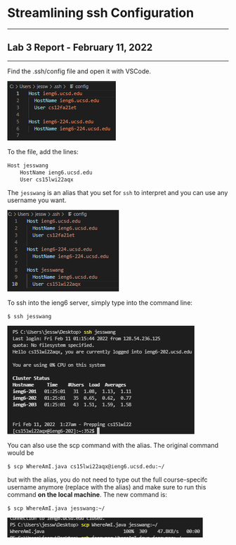 # Streamlining ssh Configuration
---
## Lab 3 Report - February 11, 2022
---
Find the .ssh/config file and open it with VSCode.

![Image](sshConfigFileBefore.png)


To the file, add the lines:
```
Host jesswang
    HostName ieng6.ucsd.edu
    User cs15lwi22aqx
```
The `jesswang` is an alias that you set for `ssh` to interpret and you can use any username you want. 

![Image](sshConfigFileAfterAlias.png)
 

To ssh into the ieng6 server, simply type into the command line:
```
$ ssh jesswang
```
![Image](sshUsingAlias.png)


You can also use the scp command with the alias. The original command would be 
```
$ scp WhereAmI.java cs15lwi22aqx@ieng6.ucsd.edu:~/
```
but with the alias, you do not need to type out the full course-specifc username anymore (replace with the alias) and make sure to run this command **on the local machine**. The new command is:
```
$ scp WhereAmI.java jesswang:~/
```

![Image](scpCommandAlias.png)
